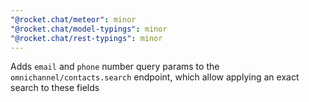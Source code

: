 ```yaml
---
"@rocket.chat/meteor": minor
"@rocket.chat/model-typings": minor
"@rocket.chat/rest-typings": minor
---
```


Adds `email` and `phone` number query params to the `omnichannel/contacts.search` endpoint, which allow applying an exact search to these fields
